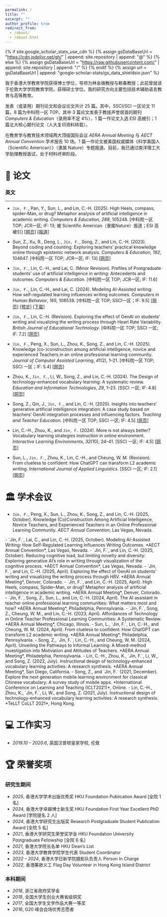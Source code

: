 ```yaml
---
permalink: /
title: ""
excerpt: ""
author_profile: true
redirect_from: 
  - /about/
  - /about.html
---
```


{% if site.google_scholar_stats_use_cdn %}
{% assign gsDataBaseUrl = "https://cdn.jsdelivr.net/gh/" | append: site.repository | append: "@" %}
{% else %}
{% assign gsDataBaseUrl = "https://raw.githubusercontent.com/" | append: site.repository | append: "/" %}
{% endif %}
{% assign url = gsDataBaseUrl | append: "google-scholar-stats/gs_data_shieldsio.json" %}

<span class='anchor' id='about-me'></span>

我于香港大学教育学院获得博士学位，导师为林金锡教授与赖春教授；此前曾就读于伦敦大学学院教育学院，获得硕士学位。我的研究方向主要包括技术辅助语言教育与高等教育。

发表（或录用）期刊论文和会议论文共计 25 篇。其中，SSCI/SCI 一区论文 11 篇，8 篇为中科院一区 TOP。其中 3 篇论文发表于教技声誉居首的期刊 *Computers & Education*（录用率不足 4%），1 篇一作论文入选 ESI 高被引；1 篇北大核心期刊论文（人大复印资料转载）。

在教育学与教育技术领域两大顶级国际会议 *AERA Annual Meeting* 与 *AECT Annual Convention* 学术报告 10 场。1 篇一作论文被美国权威媒体《科学美国人（Scientific American）》（隶属 Nature）专题报道。目前，我已通过南洋理工大学助理教授面试，处于材料终审阶段。

<span class='anchor' id='-xl'></span>

# 📝 论文

### 英文
---
<div class='paper-box'>
<div class='paper-box-text' markdown="1">

- `Jin, F.`, Pan, Y., Sun, L., and Lin, C.-H. (2025). High Heels, compass, spider-Man, or drug? Metaphor analysis of artificial intelligence in academic writing. *Computers & Education*, *288*, 105248. [中科院一区 TOP; JCR一区; IF: 13; 被 Scientific American（隶属Nature）报道；ESI 高被引] [[网页]](https://doi.org/10.1016/j.compedu.2025.105248) [[报道]](https://www.scientificamerican.com/article/is-chatgpt-a-drug-metaphors-show-what-students-think-of-ai/)

</div>
</div>

<div class='paper-box'>
<div class='paper-box-text' markdown="1">

- Sun, Z., Xu, R., Deng, L., `Jin, F.`, Song, Z., and Lin, C.-H. (2023). Beyond coding and counting: Exploring teachers’ practical knowledge online through epistemic network analysis. *Computers & Education*, *192*, 104647. [中科院一区 TOP; JCR一区; IF: 13] [[网页]](https://doi.org/hku.hk/10.1016/j.compedu.2022.104647)

</div>
</div>

<div class='paper-box'>
<div class='paper-box-text' markdown="1">

- `Jin, F.`, Lin, C.-H., and Lai, C. (Minor Revision). Profiles of Postgraduate students’ use of artificial intelligence in writing: Antecedents and outcomes. *Computers & Education*. [中科院一区 TOP; JCR一区; IF: 11.6]

</div>
</div>

<div class='paper-box'>
<div class='paper-box-text' markdown="1">

- `Jin, F.`, Lin, C.-H., and Lai, C. (2024). Modeling AI-Assisted writing: How self-regulated learning influences writing outcomes. *Computers in Human Behavior*, *165*, 108538. [中科院一区 TOP; SSCI一区；IF: 9.5] [[网页]](https://dx.doi.org/10.3390/ma15207362) [[预览]](https://github.com/tangjyan/tangjyan.github.io/blob/main/pdf/FengB-2022-A%20Review%20of%20Magnetic%20Flux%20Leakage%20Nondestructive%20Testing.pdf) [[下载]](/pdf/FengB-2022-A%20Review%20of%20Magnetic%20Flux%20Leakage%20Nondestructive%20Testing.pdf)

</div>
</div>

<div class='paper-box'>
<div class='paper-box-text' markdown="1">

- `Jin, F.`, Lin, C.-H. (Revision). Exploring the effect of GenAI on students’ writing and visualizing the writing process through Heart Rate Variability. *British Journal of Educational Technology*. [中科院一区 TOP; SSCI 一区; IF: 7.2] [[网页]](https://doi.org/10.1111/bjet.13452)

</div>
</div>

<div class='paper-box'>
<div class='paper-box-text' markdown="1">

- `Jin, F.`, Peng, X., Sun, L., Zhou, K., Song, Z., and Lin, C.-H. (2025). Knowledge (co-)construction among artificial intelligence, novice and experienced Teachers in an online professional learning community. *Journal of Computer Assisted Learning*, *41*(2), 1–21. [中科院一区 TOP; SSCI 一区；IF: 5.4] [[网页]](https://doi.org/10.1111/jcal.12954)

</div>
</div>

<div class='paper-box'>
<div class='paper-box-text' markdown="1">

- Zhou, K., `Jin, F.`, Li, W., Song, Z., and Lin, C.-H. (2024). The Design of technology-enhanced vocabulary learning: A systematic review. *Education and Information Technologies*, *29*, 1–23. [SSCI 一区; IF: 4.8] [[网页]](https://doi.org/10.1007/s10639-024-12345-6)

</div>
</div>

<div class='paper-box'>
<div class='paper-box-text' markdown="1">

- Song, Z., Qin, J., `Jin, F.`, and Lin, C.-H. (2025). Insights into teachers’ generative artificial intelligence integration: A case study based on teachers’ GenAI integration processes and influencing factors. *Teaching and Teacher Education*. [中科院一区 TOP; SSCI 一区; IF: 4.5] [[网页]](https://doi.org/10.1016/j.tate.2025.104567)

</div>
</div>

<div class='paper-box'>
<div class='paper-box-text' markdown="1">

- Lin, C.-H., Zhou, K., and `Jin, F.` (2024). More is not always better? Vocabulary learning strategies instruction in online environment. *Interactive Learning Environments*, *32*(10), 24–41. [SSCI 一区; IF: 4.5] [[网页]](https://doi.org/10.1080/10494820.2024.1234567)

</div>
</div>

<div class='paper-box'>
<div class='paper-box-text' markdown="1">

- Sun, L., `Jin, F.`, Zhou, K., Lin, C.-H., and Cheung, W. M. (Revision). From clueless to confident: How ChatGPT can transform L2 academic writing. *International Journal of Applied Linguistics*. [SSCI 一区; IF: 2.1] [[网页]](https://doi.org/10.1075/ijal.12345)

</div>
</div>


# 🏛️ 学术会议
-	`Jin, F.`, Peng, X., Sun, L., Zhou, K., Song, Z., and Lin, C.-H. (2025, October). Knowledge (Co)Construction Among Artificial Intelligence, Novice Teachers, and Experienced Teachers in an Online Professional Learning Community. *AECT Annual Convention*, Las Vegas, Nevada.

</div>
</div>
-	`Jin, F.`, Lai, C., and Lin, C.-H. (2025, October). Modeling AI-Assisted Writing: How Self-Regulated Learning Influences Writing Outcomes. *AECT Annual Convention*, Las Vegas, Nevada.

</div>
</div>
-	`Jin, F.`, and Lin, C.-H. (2025, October). Reducing cognitive load, but limiting novelty and diversity: Exploring generative AI’s role in writing through visualization of the cognitive process. *AECT Annual Convention*, Las Vegas, Nevada.

</div>
</div>
-	`Jin, F.`, and Lin, C.-H. (2025, April). Exploring the effect of GenAI on students’ writing and visualizing the writing process through HRV. *AERA Annual Meeting*, Denver, Colorado.

</div>
</div>
-	`Jin, F.`, and Lin, C.-H. (2025, April). High Heels, compass, Spider-Man, or drug? Metaphor analysis of artificial intelligence in academic writing. *AERA Annual Meeting*, Denver, Colorado.

</div>
</div>
-	`Jin, F.`, Song, Z., Sun, L., and Lin, C.-H. (2024, April). The AI assistant in teacher online professional learning communities: What matters most and how? *AERA Annual Meeting*, Philadelphia, Pennsylvania.

</div>
</div>
-	`Jin, F.`, Song, Z., Cheung, W. M., and Lin, C.-H. (2023, April). Affordances of Technology in Online Teacher Professional Learning Communities: A Systematic Review. *AERA Annual Meeting*, Chicago, Illinois.

</div>
</div>
-	Sun, L., `Jin, F.`, Lin, C.-H., and Cheung, W. M. (2024, April). From clueless to confident: How ChatGPT can transform L2 academic writing. *AERA Annual Meeting*, Philadelphia, Pennsylvania.

</div>
</div>
-	Song, Z., `Jin, F.`, Lin, C.-H., and Cheung, W. M. (2024, April). Unveiling the Pathways to Informal Learning: A Mixed-method Investigation into Motivation and Attitudes of Teachers. *AERA Annual Meeting*, Philadelphia, Pennsylvania.

</div>
</div>
-	Lin, C.-H., Zhou, K., `Jin, F.`, Li, W., and Song, Z. (2022, July). Instructional design of technology-enhanced vocabulary learning activities: A research synthesis. *AERA Annual Meeting*, San Diego, California.

</div>
</div>
-	Song, Z., and `Jin, F.` (2021, December). Explore the next generation mobile learning environment for classical Chinese vocabulary: A survey study of mobile apps. *International Conference on Learning and Teaching (ICLT2021)*, Online.

</div>
</div>
-	Lin, C.-H., Zhou, K., `Jin, F.`, Li, W., and Song, Z. (2021, July). Instructional design of technology-enhanced vocabulary learning activities: A research synthesis. *TeLLT CoLLT 2021*, Hong Kong.

</div>
</div>

<span class='anchor' id='-gzsx'></span>

# 💻 工作实习
- *2019.10 – 2020.6*, 英国汉普顿皇家学校, 伦敦

# 🏆 荣誉奖项

### 研究生期间
- *2025*, 香港大学学术出版优秀奖 HKU Foundation Publication Award [全院 1 名]
- *2024*, 香港大学卓越博士新生奖 HKU Foundation First Year Excellent PhD Award [学院提名 2 人]
- *2024*, 香港大学研究生出版奖 Research Postgraduate Student Publication Award [全院 5 名]
- *2021*, 香港大学研究生荣誉奖学金 HKU Foundation University Postgraduate Fellowship [全院 6 名]
- *2021*, 香港大学院长名单 HKU Dean’s List
- *2023*, 香港大学教育学院学生代表 Student Coordinator
- *2022 – 2024*, 香港大学日新学院摄影队负责人 Person In Charge
- *2022*, 香港筹款义工 Flag Day Volunteer in Hong Kong Island District

###  本科期间
- *2018*, 浙江省政府奖学金
- *2018*, 全国大学生创业大赛省级铜奖
- *2017*, 全国大学生文学作品大赛一等奖
- *2016*, G20 峰会会场优秀志愿者











